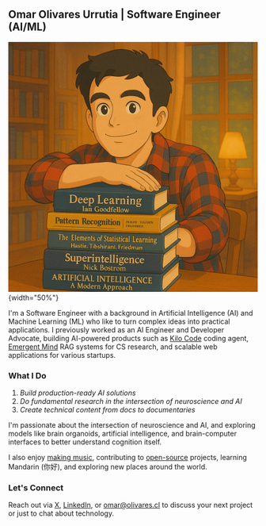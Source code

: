 ## Omar Olivares Urrutia | Software Engineer (AI/ML)

![](static/images/profile.png){width="50%"}

I'm a Software Engineer with a background in Artificial Intelligence (AI) and Machine Learning (ML) who like to turn complex ideas into practical applications. I previously worked as an AI Engineer and Developer Advocate, building AI-powered products such as [Kilo Code] coding agent, [Emergent Mind] RAG systems for CS research, and scalable web applications for various startups.

### What I Do

1. _Build production-ready AI solutions_
2. _Do fundamental research in the intersection of neuroscience and AI_
3. _Create technical content from docs to documentaries_

I'm passionate about the intersection of neuroscience and AI, and exploring models like brain organoids, artificial intelligence, and brain-computer interfaces to better understand cognition itself.

I also enjoy [making music], contributing to [open-source] projects, learning Mandarin (你好), and exploring new places around the world.

### Let's Connect

Reach out via [X], [LinkedIn], or [omar@olivares.cl] to discuss your next project or just to chat about technology.

[Emergent Mind]: https://www.emergentmind.com
[Kilo Code]: https://kilocode.ai
[Neura Pod]: https://www.youtube.com/@NeuraPod
[content]: https://www.youtube.com/watch?v=kFlLzFuslfQ
[creation]: https://www.youtube.com/watch?v=ISa10TrJK7w
[making music]: https://open.spotify.com/artist/5e6x7QJXOGbkDEPpEOWm1w
[open-source]: https://github.com/ofou
[X]: https://twitter.com/omarnomad
[LinkedIn]: https://www.linkedin.com/in/ofou
[omar@olivares.cl]: mailto:omar@olivares.cl

